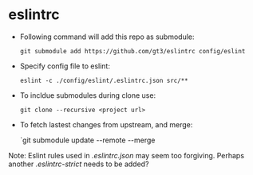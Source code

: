 # eslintrc



* Following command will add this repo as submodule: 

  `git submodule add https://github.com/gt3/eslintrc config/eslint`
  
* Specify config file to eslint:

  `eslint -c ./config/eslint/.eslintrc.json src/**`

* To incldue submodules during clone use:

  `git clone --recursive <project url>`
  
* To fetch lastest changes from upstream, and merge:

  `git submodule update --remote --merge


Note: Eslint rules used in _.eslintrc.json_ may seem too forgiving. Perhaps another _.eslintrc-strict_ needs to be added?
